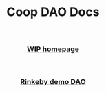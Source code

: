 <h1 align="center">
  Coop DAO Docs
</h1>
<br>
<h3 align="center">
  <a href='https://aragoncoop.github.io/coop-dao-docs/'>WIP homepage</a>
</h3> 
<br>
<h3 align="center">
  <a href='https://rinkeby.aragon.org/#/flight.aragonid.eth/0xd13a1c90050dca41082c830b94145b323791b320'>Rinkeby demo DAO</a>
</h3>
<br>

